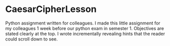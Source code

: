 # CaesarCipherLesson
Python assignment written for colleagues.
I made this little assignment for my colleagues 1 week before our python exam in semester 1.
Objectives are stated clearly at the top.
I wrote incrementally revealing hints that the reader could scroll down to see.
